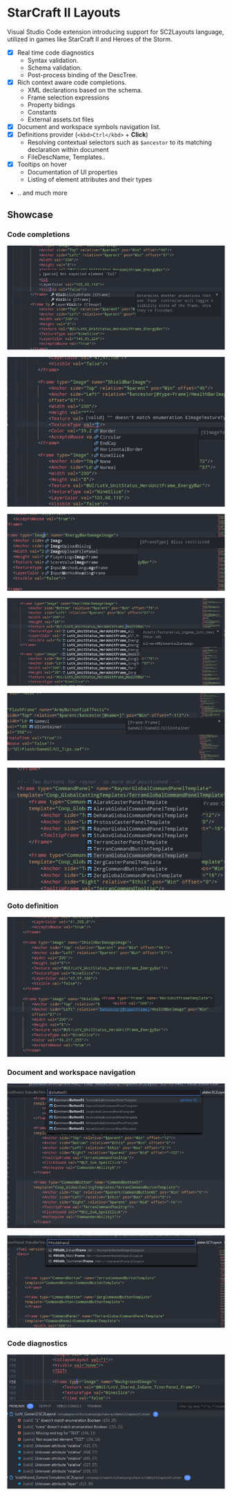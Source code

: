 # StarCraft II Layouts

Visual Studio Code extension introducing support for SC2Layouts language, utilized in games like StarCraft II and Heroes of the Storm.

* [x] Real time code diagnostics
  * Syntax validation.
  * Schema validation.
  * Post-process binding of the DescTree.
* [x] Rich context aware code completions.
  * XML declarations based on the schema.
  * Frame selection expressions
  * Property bidings
  * Constants
  * External assets.txt files
* [x] Document and workspace symbols navigation list.
* [x] Definitions provider (`<kbd>Ctrl</kbd>` + **Click**)
  * Resolving contextual selectors such as `$ancestor` to its matching declaration within document
  * FileDescName, Templates..
* [x] Tooltips on hover
  * Documentation of UI properties
  * Listing of element attributes and their types
* .. and much more

## Showcase

### Code completions

![completions-tooltips](./assets/completions-tooltips.png)

![completions-enum](./assets/completions-enum.png)

![completions-frametype](./assets/completions-frametype.png)

![completions-assets](./assets/completions-assets.png)

![completions-selectors](./assets/completions-selectors.png)

![completions-templates](./assets/completions-templates.png)

### Goto definition

![image](./assets/definition-selectors.png)

### Document and workspace navigation

![image](./assets/document-navigation.png)

![image](./assets/workspace-navigation-constants.png)

### Code diagnostics

![image](./assets/diagnostics-overview.png)
